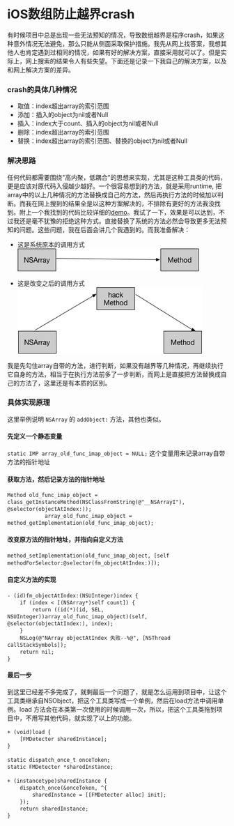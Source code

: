 # iOS数组防止越界crash
有时候项目中总是出现一些无法预知的情况，导致数组越界是程序crash，如果这种意外情况无法避免，那么只能从侧面采取保护措施。我先从网上找答案，我想其他人也肯定遇到过相同的情况，如果有好的解决方案，直接采用就可以了。但是实际上，网上搜索的结果令人有些失望。下面还是记录一下我自己的解决方案，以及和网上解决方案的差异。

### crash的具体几种情况
- 取值：index超出array的索引范围
- 添加：插入的object为nil或者Null
- 插入：index大于count、插入的object为nil或者Null
- 删除：index超出array的索引范围
- 替换：index超出array的索引范围、替换的object为nil或者Null

### 解决思路
任何代码都需要围绕"高内聚，低耦合"的思想来实现，尤其是这种工具类的代码，更是应该对原代码入侵越少越好。一个很容易想到的方法，就是采用runtime, 把array中的以上几种情况的方法替换成自己的方法，然后再执行方法的时候加以判断。而我在网上搜到的结果全是以这种方案解决的，不排除有更好的方法我没找到。附上一个我找到的代码比较详细的[demo](https://github.com/wanyakun/YKIntercepter)。我试了一下，效果是可以达到，不过我还是毫不犹豫的拒绝这种方式。直接替换了系统的方法必然会导致更多无法预知的问题。这些问题，我在后面会讲几个我遇到的。而我准备解决：

- 这是系统原本的调用方式
![这是系统原本的调用方式](https://raw.githubusercontent.com/suifengqjn/demoimages/master/iOS%E9%98%B2%E6%AD%A2%E6%95%B0%E6%8D%AE%E8%B6%8A%E7%95%8Ccrash/12.png)

- 这是改变之后的调用方式
![这是改变之后的调用方式](https://raw.githubusercontent.com/suifengqjn/demoimages/master/iOS%E9%98%B2%E6%AD%A2%E6%95%B0%E6%8D%AE%E8%B6%8A%E7%95%8Ccrash/13.png)

我是先勾住array自带的方法，进行判断，如果没有越界等几种情况，再继续执行它自身的方法，相当于在执行方法前多了一步判断，而网上是直接把方法替换成自己的方法了，这里还是有本质的区别。

### 具体实现原理
这里举例说明 `NSArray` 的 `addObject:` 方法，其他也类似。
#### 先定义一个静态变量
`static IMP array_old_func_imap_object = NULL;`
这个变量用来记录array自带方法的指针地址
#### 获取方法，然后记录方法的指针地址
```
Method old_func_imap_object = class_getInstanceMethod(NSClassFromString(@"__NSArrayI"), @selector(objectAtIndex:));
            array_old_func_imap_object = method_getImplementation(old_func_imap_object);
```
#### 改变原方法的指针地址，并指向自定义方法
`method_setImplementation(old_func_imap_object, [self methodForSelector:@selector(fm_objectAtIndex:)]);`
#### 自定义方法的实现
```
- (id)fm_objectAtIndex:(NSUInteger)index {
    if (index < [(NSArray*)self count]) {
        return ((id(*)(id, SEL, NSUInteger))array_old_func_imap_object)(self, @selector(objectAtIndex:), index);
    }
    NSLog(@"NArray objectAtIndex 失败--%@", [NSThread callStackSymbols]);
    return nil;
}
```
#### 最后一步
到这里已经差不多完成了，就剩最后一个问题了，就是怎么运用到项目中，让这个工具类继承自NSObject，把这个工具类写成一个单例，然后在load方法中调用单例。load 方法会在本类第一次使用的时候调用一次，所以，把这个工具类拖到项目中，不用写其他代码，就实现了以上的功能。
```
+ (void)load {
    [FMDetecter sharedInstance];
}

static dispatch_once_t onceToken;
static FMDetecter *sharedInstance;

+ (instancetype)sharedInstance {
    dispatch_once(&onceToken, ^{
        sharedInstance = [[FMDetecter alloc] init];
    });
    return sharedInstance;
}
```


